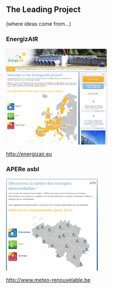## The Leading Project
(where ideas come from...)



### EnergizAIR
<a href="http://www.energizair.eu/" target="_blank">
	<img width="55%" height="55%" src="images/energizair.png" alt="EnergizAIR.eu">
</a>

http://energizair.eu



### APERe asbl
<a href="http://www.meteo-renouvelable.be/" target="_blank">
	<img width="50%" height="50%" src="images/meteoapere.png" alt="La météo des énérgies renouvelables">
</a>

http://www.meteo-renouvelable.be					